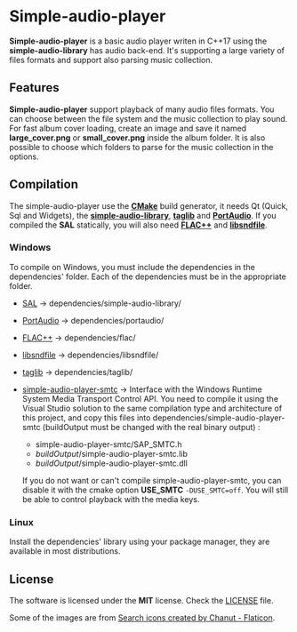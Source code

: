 # Simple-audio-player

**Simple-audio-player** is a basic audio player writen in C++17 using the **simple-audio-library** has audio back-end. It's supporting a large variety of files formats and support also parsing music collection.

## Features

**Simple-audio-player** support playback of many audio files formats. You can choose between the file system and the music collection to play sound. For fast album cover loading, create an image and save it named **large_cover.png** or **small_cover.png** inside the album folder. It is also possible to choose which folders to parse for the music collection in the options.

## Compilation

The simple-audio-player use the [**CMake**](https://cmake.org/) build generator, it needs Qt (Quick, Sql and Widgets), the [**simple-audio-library**](https://github.com/BlueDragon28/simple-audio-library), [**taglib**](https://github.com/taglib/taglib) and [**PortAudio**](https://github.com/PortAudio/portaudio). If you compiled the **SAL** statically, you will also need [**FLAC++**](https://github.com/xiph/flac) and [**libsndfile**](https://github.com/libsndfile/libsndfile).

### Windows

To compile on Windows, you must include the dependencies in the dependencies' folder. Each of the dependencies must be in the appropriate folder.

- [SAL](https://github.com/BlueDragon28/simple-audio-library) -> dependencies/simple-audio-library/
- [PortAudio](https://github.com/PortAudio/portaudio) -> dependencies/portaudio/
- [FLAC++](https://github.com/xiph/flac) -> dependencies/flac/
- [libsndfile](https://github.com/libsndfile/libsndfile) -> dependencies/libsndfile/
- [taglib](https://github.com/taglib/taglib) -> dependencies/taglib/
- [simple-audio-player-smtc](https://github.com/BlueDragon28/simple-audio-player-smtc) -> Interface with the Windows Runtime System Media Transport Control API. You need to compile it using the Visual Studio solution to the same compilation type and architecture of this project, and copy this files into dependencies/simple-audio-player-smtc (buildOutput must be changed with the real binary output) :
   - simple-audio-player-smtc/SAP_SMTC.h
   - *buildOutput*/simple-audio-player-smtc.lib
   - *buildOutput*/simple-audio-player-smtc.dll  
  
  If you do not want or can't compile simple-audio-player-smtc, you can disable it with the cmake option **USE_SMTC** `-DUSE_SMTC=off`. You will still be able to control playback with the media keys.

### Linux

Install the dependencies' library using your package manager, they are available in most distributions.

## License

The software is licensed under the **MIT** license. Check the [LICENSE](LICENSE) file.

Some of the images are from <a href="https://www.flaticon.com/free-icons/search" title="search icons">Search icons created by Chanut - Flaticon</a>.